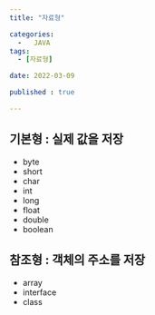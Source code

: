 ```yaml
---
title: "자료형" 

categories:
  -   JAVA
tags:
  - [자료형]

date: 2022-03-09

published : true

---
```



## 기본형 : 실제 값을 저장
- byte
- short
- char
- int
- long
- float
- double
- boolean

## 참조형 : 객체의 주소를 저장
- array
- interface
- class
